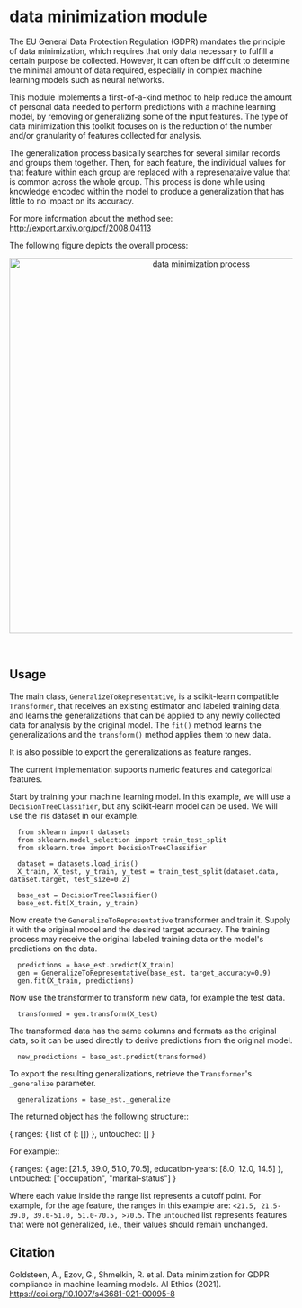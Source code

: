 # data minimization module

The EU General Data Protection Regulation (GDPR) mandates the principle of data minimization, which requires that only 
data necessary to fulfill a certain purpose be collected. However, it can often be difficult to determine the minimal 
amount of data required, especially in complex machine learning models such as neural networks. 

This module implements a first-of-a-kind method to help reduce the amount of personal data needed to perform 
predictions with a machine learning model, by removing or generalizing some of the input features. The type of data 
minimization this toolkit focuses on is the reduction of the number and/or granularity of features collected for analysis. 

The generalization process basically searches for several similar records and groups them together. Then, for each 
feature, the individual values for that feature within each group are replaced with a represenataive value that is 
common across the whole group. This process is done while using knowledge encoded within the model to produce a 
generalization that has little to no impact on its accuracy. 

For more information about the method see: http://export.arxiv.org/pdf/2008.04113

The following figure depicts the overall process:

<p align="center">
  <img src="../../docs/images/AI_Privacy_project.jpeg?raw=true" width="667" title="data minimization process">
</p>
<br />

Usage
-----

The main class, ``GeneralizeToRepresentative``, is a scikit-learn compatible ``Transformer``, that receives an existing 
estimator and labeled training data, and learns the generalizations that can be applied to any newly collected data for 
analysis by the original model. The ``fit()`` method learns the generalizations and the ``transform()`` method applies 
them to new data.

It is also possible to export the generalizations as feature ranges.

The current implementation supports numeric features and categorical features.

Start by training your machine learning model. In this example, we will use a ``DecisionTreeClassifier``, but any 
scikit-learn model can be used. We will use the iris dataset in our example.

```
  from sklearn import datasets
  from sklearn.model_selection import train_test_split
  from sklearn.tree import DecisionTreeClassifier

  dataset = datasets.load_iris()
  X_train, X_test, y_train, y_test = train_test_split(dataset.data, dataset.target, test_size=0.2)

  base_est = DecisionTreeClassifier()
  base_est.fit(X_train, y_train)
```

Now create the ``GeneralizeToRepresentative`` transformer and train it. Supply it with the original model and the 
desired target accuracy. The training process may receive the original labeled training data or the model's predictions 
on the data.

```
  predictions = base_est.predict(X_train)
  gen = GeneralizeToRepresentative(base_est, target_accuracy=0.9)
  gen.fit(X_train, predictions)
```

Now use the transformer to transform new data, for example the test data.

```
  transformed = gen.transform(X_test)
```

The transformed data has the same columns and formats as the original data, so it can be used directly to derive 
predictions from the original model.

```
  new_predictions = base_est.predict(transformed)
```

To export the resulting generalizations, retrieve the ``Transformer``'s ``_generalize`` parameter.

```
  generalizations = base_est._generalize
```

The returned object has the following structure::

  {
    ranges: 
    {
      list of (<feature name>: [<list of values>])
    }, 
    untouched: [<list of feature names>]
  }
  
For example::

  {
    ranges: 
    {
      age: [21.5, 39.0, 51.0, 70.5], 
      education-years: [8.0, 12.0, 14.5]
    }, 
    untouched: ["occupation", "marital-status"]
  }
  
Where each value inside the range list represents a cutoff point. For example, for the ``age`` feature, the ranges in 
this example are: ``<21.5, 21.5-39.0, 39.0-51.0, 51.0-70.5, >70.5``. The ``untouched`` list represents features that 
were not generalized, i.e., their values should remain unchanged.

Citation
--------
Goldsteen, A., Ezov, G., Shmelkin, R. et al. Data minimization for GDPR compliance in machine learning models. AI Ethics 
(2021). https://doi.org/10.1007/s43681-021-00095-8




